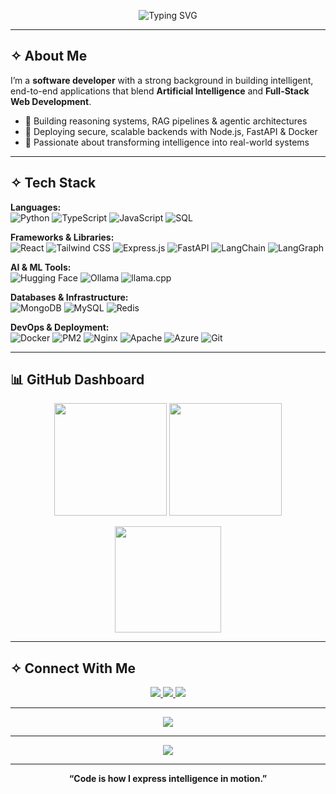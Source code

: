 <p align="center">
  <img src="https://readme-typing-svg.herokuapp.com?font=Poppins&weight=600&size=25&pause=1000&color=00FFFF&center=true&vCenter=true&width=600&lines=✦+Hi%2C+I'm+Krishna+Bhagavan;AI+%2B+Full-Stack+Developer;⚡+Building+Intelligent+%26+Scalable+Systems" alt="Typing SVG" />
</p>

---

## ✧ About Me
I’m a **software developer** with a strong background in building intelligent, end-to-end applications that blend **Artificial Intelligence** and **Full-Stack Web Development**.

- 🔹 Building reasoning systems, RAG pipelines & agentic architectures  
- 🔹 Deploying secure, scalable backends with Node.js, FastAPI & Docker  
- 🔹 Passionate about transforming intelligence into real-world systems  

---

## ✧ Tech Stack

**Languages:**  
![Python](https://img.shields.io/badge/Python-3776AB?style=for-the-badge&logo=python&logoColor=white)
![TypeScript](https://img.shields.io/badge/TypeScript-3178C6?style=for-the-badge&logo=typescript&logoColor=white)
![JavaScript](https://img.shields.io/badge/JavaScript-F7DF1E?style=for-the-badge&logo=javascript&logoColor=black)
![SQL](https://img.shields.io/badge/SQL-003B57?style=for-the-badge&logo=postgresql&logoColor=white)

**Frameworks & Libraries:**  
![React](https://img.shields.io/badge/React-20232A?style=for-the-badge&logo=react&logoColor=61DAFB)
![Tailwind CSS](https://img.shields.io/badge/Tailwind_CSS-06B6D4?style=for-the-badge&logo=tailwindcss&logoColor=white)
![Express.js](https://img.shields.io/badge/Express.js-000000?style=for-the-badge&logo=express&logoColor=white)
![FastAPI](https://img.shields.io/badge/FastAPI-009688?style=for-the-badge&logo=fastapi&logoColor=white)
![LangChain](https://img.shields.io/badge/LangChain-2C2C2C?style=for-the-badge&logo=chainlink&logoColor=white)
![LangGraph](https://img.shields.io/badge/LangGraph-111827?style=for-the-badge&logo=graphene&logoColor=00FFFF)

**AI & ML Tools:**  
![Hugging Face](https://img.shields.io/badge/HuggingFace-FFD21E?style=for-the-badge&logo=huggingface&logoColor=black)
![Ollama](https://img.shields.io/badge/Ollama-000000?style=for-the-badge&logo=ollama&logoColor=white)
![llama.cpp](https://img.shields.io/badge/llama.cpp-444444?style=for-the-badge&logo=gnu&logoColor=white)

**Databases & Infrastructure:**  
![MongoDB](https://img.shields.io/badge/MongoDB-47A248?style=for-the-badge&logo=mongodb&logoColor=white)
![MySQL](https://img.shields.io/badge/MySQL-4479A1?style=for-the-badge&logo=mysql&logoColor=white)
![Redis](https://img.shields.io/badge/Redis-DC382D?style=for-the-badge&logo=redis&logoColor=white)

**DevOps & Deployment:**  
![Docker](https://img.shields.io/badge/Docker-2496ED?style=for-the-badge&logo=docker&logoColor=white)
![PM2](https://img.shields.io/badge/PM2-2B037A?style=for-the-badge&logo=pm2&logoColor=white)
![Nginx](https://img.shields.io/badge/Nginx-009639?style=for-the-badge&logo=nginx&logoColor=white)
![Apache](https://img.shields.io/badge/Apache-D22128?style=for-the-badge&logo=apache&logoColor=white)
![Azure](https://img.shields.io/badge/Azure_Cloud-0078D4?style=for-the-badge&logo=microsoftazure&logoColor=white)
![Git](https://img.shields.io/badge/Git-F05032?style=for-the-badge&logo=git&logoColor=white)

---

## 📊 GitHub Dashboard

<p align="center">
  <img src="https://github-readme-stats.vercel.app/api?username=KRISHNA-BHAGAVAN&show_icons=true&theme=radical&hide_border=true&bg_color=0D1117&title_color=00FFFF&icon_color=79ff97" height="180em" />
  <img src="https://github-readme-stats.vercel.app/api/top-langs/?username=KRISHNA-BHAGAVAN&layout=compact&langs_count=6&theme=radical&hide_border=true&bg_color=0D1117&title_color=00FFFF" height="180em" />
</p>

<p align="center">
  <img src="https://github-readme-streak-stats.herokuapp.com/?user=KRISHNA-BHAGAVAN&theme=radical&hide_border=true&background=0D1117&ring=00FFFF&fire=79ff97&currStreakLabel=79ff97" height="170em" />
</p>

---

## ✧ Connect With Me
<p align="center">
  <a href="https://github.com/KRISHNA-BHAGAVAN" target="_blank">
    <img src="https://img.shields.io/badge/GitHub-0D1117?style=for-the-badge&logo=github&logoColor=white" />
  </a>
  <a href="https://www.linkedin.com/in/krishnabhagavan/" target="_blank">
    <img src="https://img.shields.io/badge/LinkedIn-0A66C2?style=for-the-badge&logo=linkedin&logoColor=white" />
  </a>
  <a href="mailto:krishnabhagavan910@gmail.com">
    <img src="https://img.shields.io/badge/Email-FF4444?style=for-the-badge&logo=gmail&logoColor=white" />
  </a>
</p>

---

<p align="center">
  <img src="https://github-profile-trophy.vercel.app/?username=KRISHNA-BHAGAVAN&theme=onestar&margin-w=10&no-frame=true&column=7" />
</p>

---

<p align="center">
  <img src="https://github-readme-activity-graph.vercel.app/graph?username=KRISHNA-BHAGAVAN&bg_color=0D1117&color=00FFFF&line=79ff97&point=FFFFFF&hide_border=true" />
</p>

---

<p align="center">
  <b>“Code is how I express intelligence in motion.”</b>
</p>
